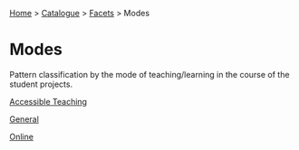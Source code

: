 [Home](../../../README.md) > [Catalogue](../../../Patterns_catalogue.md) > [Facets](../facets.md) > Modes
# Modes

Pattern classification by the mode of teaching/learning in the course of the student projects.

[Accessible Teaching](Accessible_Teaching.md)

[General](General.md)

[Online](Online.md)


